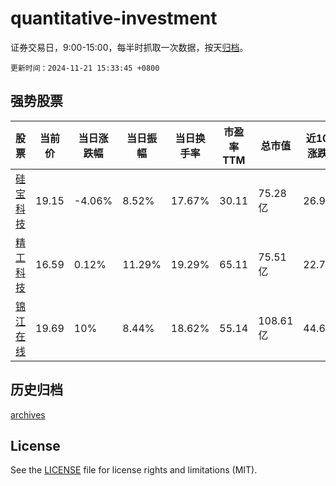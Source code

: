 # quantitative-investment

证券交易日，9:00-15:00，每半时抓取一次数据，按天[归档](archives)。

`更新时间：2024-11-21 15:33:45 +0800`

## 强势股票

|股票|当前价|当日涨跌幅|当日振幅|当日换手率|市盈率TTM|总市值|近10日涨跌幅|
|----|----|----|----|----|----|----|----|
|[硅宝科技](https://xueqiu.com/S/SZ300019)|19.15|-4.06%|8.52%|17.67%|30.11|75.28亿|26.91%|
|[精工科技](https://xueqiu.com/S/SZ002006)|16.59|0.12%|11.29%|19.29%|65.11|75.51亿|22.71%|
|[锦江在线](https://xueqiu.com/S/SH600650)|19.69|10%|8.44%|18.62%|55.14|108.61亿|44.67%|

## 历史归档

[archives](archives)

## License

See the [LICENSE](LICENSE) file for license rights and limitations (MIT).
